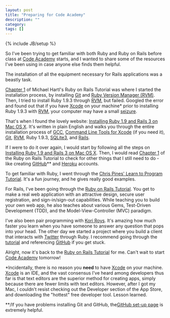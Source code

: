 ```yaml
---
layout: post
title: "Preparing for Code Academy"
description: ""
category: 
tags: []
---
```

{% include JB/setup %}


So I've been trying to get familiar with both Ruby and Ruby on Rails before class at [Code Academy](http://codeacademy.org/) starts, and I wanted to share some of the resources I've been using in case anyone else finds them helpful.

The installation of all the equipment necessary for Rails applications was a beastly task.

[Chapter 1](http://ruby.railstutorial.org/ruby-on-rails-tutorial-book?version=3.2#top) of Michael Hartl's Ruby on Rails Tutorial was where I started the installation process, by installing [Git](http://git-scm.com/) and [Ruby Version Manager (RVM)](http://beginrescueend.com/).  Then, I tried to install Ruby 1.9.3 through [RVM](http://beginrescueend.com/), but failed.  Googled the error and found out that if you have [Xcode](https://developer.apple.com/xcode/) on your machine* prior to installing Ruby 1.9.3 with [RVM](http://beginrescueend.com/), your computer may have a small [seizure](http://gifsoup.com/view/176062/computer-explodes-o.gif).  

That's when I found the lovely website: [Installing Ruby 1.9 and Rails 3 on Mac OS X](http://pragmaticstudio.com/blog/2010/9/23/install-rails-ruby-mac).  It's written in plain English and walks you through the entire installation process of [GCC](https://github.com/kennethreitz/osx-gcc-installer/downloads), [Command Line Tools for Xcode](https://developer.apple.com/downloads/) (if you need it), [Git](http://git-scm.com/), [RVM](http://beginrescueend.com/), Ruby 1.9.3, [SQLite3](http://www.sqlite.org/), and [Rails](http://rubyonrails.org/).  

If I were to do it over again, I would start by following all the steps on [Installing Ruby 1.9 and Rails 3 on Mac OS X](http://pragmaticstudio.com/blog/2010/9/23/install-rails-ruby-mac).  Then, I would read [Chapter 1](http://ruby.railstutorial.org/ruby-on-rails-tutorial-book?version=3.2#top) of the Ruby on Rails Tutorial to check for other things that I still need to do - like creating [GitHub](http://github.com)** and [Heroku](http://www.heroku.com/) accounts.  

To get familiar with Ruby, I went through the [Chris Pines' Learn to Program Tutorial](http://pine.fm/LearnToProgram/).  It's a fun journey, and he gives really good examples.

For Rails, I've been going through the [Ruby on Rails Tutorial](http://ruby.railstutorial.org/).  You get to make a real web application with an attractive design, secure user registration, and sign-in/sign-out capabilities.  While teaching you to build your own web app, he also teaches about various Gems, Test-Driven Development (TDD), and the Model-View-Controller (MVC) paradigm.

I've also been pair programming with [Kori Roys](http://koriroys.com).  It's amazing how much faster you learn when you have someone to answer any question that pops into your head.  The other day we started a project where you build a client that interacts with [Twitter](http://twitter.com/) through Ruby.  I recommend going through the [tutorial](http://tutorials.jumpstartlab.com/projects/jstwitter.html) and referencing [GitHub](https://github.com/AaronVasquez/JSTwitter) if you get stuck. 

Alright, now it's back to the [Ruby on Rails Tutorial](http://ruby.railstutorial.org/) for me.  Can't wait to start [Code Academy](http://codeacademy.org/) tomorrow!

*Incidentally, there is no reason you <b>need</b> to have [Xcode](https://developer.apple.com/xcode/) on your machine.  [Xcode](https://developer.apple.com/xcode/) is an IDE, and the vast consensus I've heard among developers thus far is that text editors are the superior method for creating apps, simply because there are fewer limits with text editors.  However, after I got my Mac, I couldn't resist checking out the Developer section of the App Store, and downloading the "hottest" free developer tool.  Lesson learned.

**/If you have problems installing Git and GitHub, the[GitHub set-up page](http://help.github.com/mac-set-up-git/) is extremely helpful.